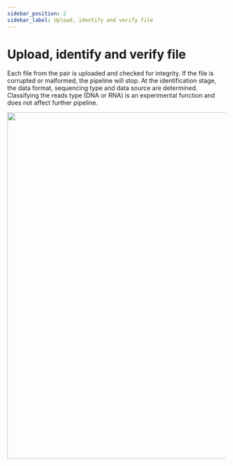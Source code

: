 ```yaml
---
sidebar_position: 2
sidebar_label: Upload, identify and verify file
---
```


# Upload, identify and verify file

Each file from the pair is uploaded and checked for integrity. If the file is corrupted or malformed, the pipeline will stop.
At the identification stage, the data format, sequencing type and data source are determined.
Classifying the reads type (DNA or RNA) is an experimental function and does not affect further pipeline.

<p align="center">
<img src={require('/img/eng/19-upload-identify-verify.png').default} width="800"/>
</p>
